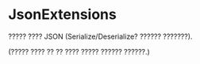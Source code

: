 # JsonExtensions
????? ???? JSON (Serialize/Deserialize? ?????? ???????).

(????? ???? ?? ?? ???? ????? ?????? ??????.)
